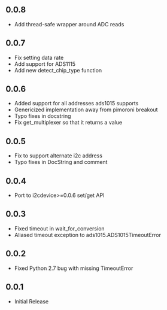 0.0.8
-----

* Add thread-safe wrapper around ADC reads

0.0.7
-----

* Fix setting data rate
* Add support for ADS1115
* Add new detect_chip_type function

0.0.6
-----

* Added support for all addresses ads1015 supports
* Genericized implementation away from pimoroni breakout
* Typo fixes in docstring
* Fix get_multiplexer so that it returns a value

0.0.5
-----

* Fix to support alternate i2c address
* Typo fixes in DocString and comment

0.0.4
-----

* Port to i2cdevice>=0.0.6 set/get API

0.0.3
-----

* Fixed timeout in wait_for_conversion
* Aliased timeout exception to ads1015.ADS1015TimeoutError

0.0.2
-----

* Fixed Python 2.7 bug with missing TimeoutError

0.0.1
-----

* Initial Release
